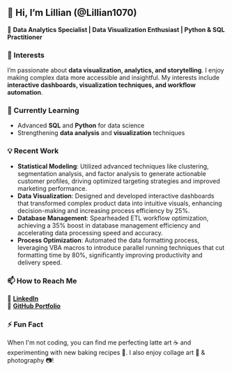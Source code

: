 ## 👋 Hi, I’m Lillian (@Lillian1070)  
🔹 **Data Analytics Specialist | Data Visualization Enthusiast | Python & SQL Practitioner**  

### 👀 Interests  
I’m passionate about **data visualization, analytics, and storytelling**. I enjoy making complex data more accessible and insightful. My interests include **interactive dashboards, visualization techniques, and workflow automation**.  

### 🌱 Currently Learning  
- Advanced **SQL** and **Python** for data science  
- Strengthening **data analysis** and **visualization** techniques  

### 💡 Recent Work
- **Statistical Modeling**: Utilized advanced techniques like clustering, segmentation analysis, and factor analysis to generate actionable customer profiles, driving optimized targeting strategies and improved marketing performance.
- **Data Visualization**: Designed and developed interactive dashboards that transformed complex product data into intuitive visuals, enhancing decision-making and increasing process efficiency by 25%.
- **Database Management**: Spearheaded ETL workflow optimization, achieving a 35% boost in database management efficiency and accelerating data processing speed and accuracy.
- **Process Optimization**: Automated the data formatting process, leveraging VBA macros to introduce parallel running techniques that cut formatting time by 80%, significantly improving productivity and delivery speed.

### 📫 How to Reach Me  
  📌 [**LinkedIn**](http://www.linkedin.com/in/lillian-lin-/)  
  📌 [**GitHub Portfolio**](https://github.com/Lillian1070)

### ⚡ Fun Fact  
When I'm not coding, you can find me perfecting latte art ☕ and experimenting with new baking recipes 🍪. I also enjoy collage art 🎨 & photography 📷!

<!---
Lillian1070/Lillian1070 is a ✨ special ✨ repository because its `README.md` (this file) appears on your GitHub profile.
You can click the Preview link to take a look at your changes.
--->  
